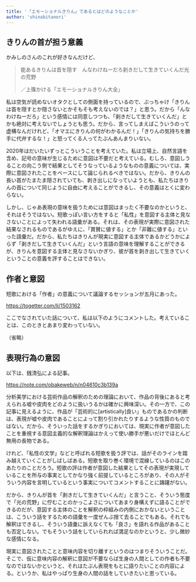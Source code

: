 ```yaml
---
title: '「エモーショナルきりん」であるとはどのようなことか'
author: 'shinabitanori'
---
```


## きりんの首が担う意義

かみしのさんのこれが好きなんだけど、

> 能あるきりんは首を隠す　んなわけねーだろ剥きだして生きていくんだ光の荒野
> 
> ／上篠かける「エモーショナルきりん大全」

私は空気が読めないオタクとしての側面を持っているので、ぶっちゃけ「きりんは首を隠すとか隠さないとかそもそも考えないのでは？」と思う。だから「んなわけねーだろ」という感情には同意しつつも、「剥きだして生きていくんだ」とかも絶対に考えないでしょうとも思う。だから、言ってしまえばこういうのって虚構なんだけれど、「オマエにきりんの何がわかるんだ！」「きりんの気持ちを勝手に代弁するな！」と怒ってくる人ってたぶんあんまりいない。

2020年はだいたいずっとこういうことを考えていた。私は立場上、自然言語を含め、記号の意味が生じるために意図は不要だと考えている。むしろ、意図しうることの向こう側で結果としてそうなっているようなものの意義については、実際に意図されたことをベースにして論じられるべきではない。だから、きりんの長い首がたまたま隠されていても、剥き出しになっていようとも、私たちはきりんの首について同じように自由に考えることができるし、その意義はとくに変わらない。

しかし、じゃあ表現の意味を扱うためには意図はまったく不要なのかというと、それはそうではない。短歌っぽい言い方をすると「私性」を意図する主体と見なさないことによって失われる語彙がある。それは、その表現が実際に意図された結果なされるものであるがゆえに、「賞賛に値する」とか「非難に値する」といった語彙だ。だから、私たちはきりんが現実に意図する主体であるかどうかによらず「剥きだして生きていくんだ」という言語の意味を理解することができるが、きりんを意図する主体と見なさないかぎり、彼が首を剥き出して生きていくということの意義を評することはできない。

## 作者と意図

短歌における「作者」の意義について議論するセッションが五月にあった。

https://togetter.com/li/1503162

ここでなされていた話について、私は以下のようにコメントした。考えていることは、このときとあまり変わっていない。

（省略）

## 表現行為の意図

以下は、銭清弘による記事。

https://note.com/obakeweb/n/n04610c3b139a

分析美学における芸術作品の解釈のための理論において、作品の背後にあると考えられる嘘や皮肉をどのように扱いうるかは確かに興味深い。その一方で、この記事に見えるように、作品が「芸術的に\[artistically\]良い」ものであるかの判断は、表現が嘘や皮肉であることによって割り引かれたりするような性質のものではない。だから、そういった話をするかぎりにおいては、現実に作者が意図したことを重視する意図主義的な解釈理論はかえって使い勝手が悪いだけでほとんど無用の長物である。

けれど、「私性の文学」などと呼ばれる短歌を扱う評では、話がそのラインを踏み越えていくことがしばしばある。短歌を取り巻く環境で混線しているのはこのあたりのことだろう。短歌の評は作者が意図した結果としてその表現が実現していることを所与の事実としてかなり強く前提しているところがあり、その人がそういう内容を言明しているという事実についてコメントすることに躊躇がない。

だから、きりんが首を「剥きだして生きていくんだ」と言うこと、そういう態度で「光の荒野」に佇むことのかっこよさについてあまり身構えずに語ることができるのだが、意図する主体のことを解釈の枠組みの内側におかないということは、こういう話をするための語彙を一度ぜんぶ捨て去ることでもある。それでも解釈はできるし、そういう語彙に訴えなくても「良さ」を語れる作品があることも否定しない。でもそういう話をしていられれば満足なのかというと、少し微妙な感情になる。

現実に意図されたことと意味内容を切り離すというのはつまりそういうことだ。そこで、仮に意味内容の解釈に意図が不要ならば生身の人間としての作者も不要なのではないかというと、それはたぶん表現をもとに語りたいことの内容による。というか、私はやっぱり生身の人間の話をしていきたいと思っている。

